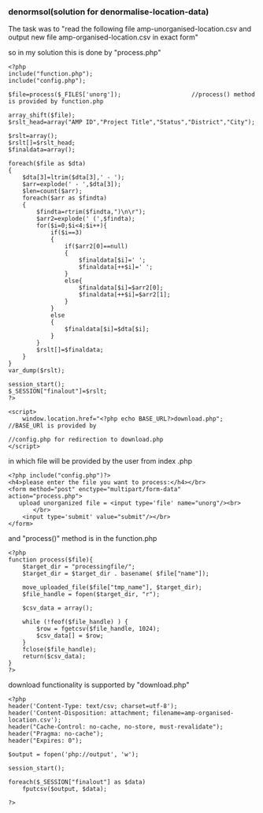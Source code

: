 <h3>denormsol(solution for denormalise-location-data)</h3>

The task was to "read the following file amp-unorganised-location.csv and output new file amp-organised-location.csv in exact form"


so in my solution this is done by "process.php" 

	<?php
	include("function.php");
	include("config.php");
	
	$file=process($_FILES['unorg']);                    //process() method is provided by function.php
	
	array_shift($file);
	$rslt_head=array("AMP ID","Project Title","Status","District","City");
	
	$rslt=array();
	$rslt[]=$rslt_head;
	$finaldata=array();
	
	foreach($file as $dta)
	{
	    $dta[3]=ltrim($dta[3],' - ');
	    $arr=explode(' - ',$dta[3]);
	    $len=count($arr);
	    foreach($arr as $findta)
	    {
	        $findta=rtrim($findta,")\n\r");
	        $arr2=explode(' (',$findta);
	        for($i=0;$i<4;$i++){
	            if($i==3)
	            {
	                if($arr2[0]==null)
	                {
	                    $finaldata[$i]=' ';
	                    $finaldata[++$i]=' ';
	                }
	                else{
	                    $finaldata[$i]=$arr2[0];
	                    $finaldata[++$i]=$arr2[1];
	                }
	            }
	            else
	            {
	                $finaldata[$i]=$dta[$i];
	            }
	        }
	        $rslt[]=$finaldata;
	    }
	}
	var_dump($rslt);
	
	session_start();
	$_SESSION["finalout"]=$rslt;
	?>
	
	<script>
	    window.location.href="<?php echo BASE_URL?>download.php";         //BASE_URl is provided by 
	                                                                            //config.php for redirection to download.php
	</script>


in which file will be provided by the user from index .php

	<?php include("config.php")?>
	<h4>please enter the file you want to process:</h4></br>
	<form method="post" enctype="multipart/form-data" action="process.php">
	   upload unorganized file = <input type='file' name="unorg"/><br>
	       </br>
	    <input type='submit' value="submit"/></br>
	</form>

and "process()" method is in the function.php

	<?php
	function process($file){
	    $target_dir = "processingfile/";
	    $target_dir = $target_dir . basename( $file["name"]);
	
	    move_uploaded_file($file["tmp_name"], $target_dir);
	    $file_handle = fopen($target_dir, "r");
	
	    $csv_data = array();
	
	    while (!feof($file_handle) ) {
	        $row = fgetcsv($file_handle, 1024);
	        $csv_data[] = $row;
	    }
	    fclose($file_handle);
	    return($csv_data);
	}
	?>

download functionality is supported by "download.php"

	<?php
	header('Content-Type: text/csv; charset=utf-8');
	header('Content-Disposition: attachment; filename=amp-organised-location.csv');
	header("Cache-Control: no-cache, no-store, must-revalidate");
	header("Pragma: no-cache");
	header("Expires: 0");
	
	$output = fopen('php://output', 'w');
	
	session_start();
	
	foreach($_SESSION["finalout"] as $data)
	    fputcsv($output, $data);
	
	?>

